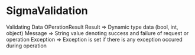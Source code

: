 # SigmaValidation
Validating Data
OPerationResult<T>
Result => Dynamic type data (bool, int, object)
Message => String value denoting success and failure of request or operation
Exception => Exception is set if there is any exception occured during operation